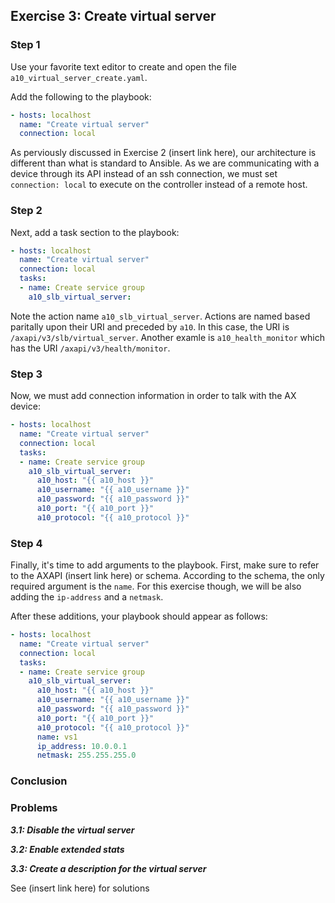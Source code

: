 ## Exercise 3: Create virtual server

### Step 1
Use your favorite text editor to create and open the file `a10_virtual_server_create.yaml`.

Add the following to the playbook:
```yaml
- hosts: localhost
  name: "Create virtual server"
  connection: local
```

As perviously discussed in Exercise 2 (insert link here), our architecture is different than what is standard to Ansible. As we are communicating with a device through its API instead of an ssh connection, we must set `connection: local` to execute on the controller instead of a remote host.

### Step 2
Next, add a task section to the playbook:
```yaml
- hosts: localhost
  name: "Create virtual server"
  connection: local
  tasks:
  - name: Create service group
    a10_slb_virtual_server:
```

Note the action name `a10_slb_virtual_server`. Actions are named based paritally upon their URI and preceded by `a10`. In this case, the URI is `/axapi/v3/slb/virtual_server`. Another examle is `a10_health_monitor` which has the URI `/axapi/v3/health/monitor`.

### Step 3
Now, we must add connection information in order to talk with the AX device:
```yaml
- hosts: localhost
  name: "Create virtual server"
  connection: local
  tasks:
  - name: Create service group
    a10_slb_virtual_server:
      a10_host: "{{ a10_host }}"
      a10_username: "{{ a10_username }}"
      a10_password: "{{ a10_password }}"
      a10_port: "{{ a10_port }}"
      a10_protocol: "{{ a10_protocol }}"
```

### Step 4
Finally, it's time to add arguments to the playbook. First, make sure to refer to the AXAPI (insert link here) or schema. According to the schema, the only required argument is the `name`. For this exercise though, we will be also adding the `ip-address` and a `netmask`.

After these additions, your playbook should appear as follows:
```yaml
- hosts: localhost
  name: "Create virtual server"
  connection: local
  tasks:
  - name: Create service group
    a10_slb_virtual_server:
      a10_host: "{{ a10_host }}"
      a10_username: "{{ a10_username }}"
      a10_password: "{{ a10_password }}"
      a10_port: "{{ a10_port }}"
      a10_protocol: "{{ a10_protocol }}"
      name: vs1
      ip_address: 10.0.0.1
      netmask: 255.255.255.0
```

### Conclusion

### Problems
***3.1: Disable the virtual server***

***3.2: Enable extended stats***

***3.3: Create a description for the virtual server***

See (insert link here) for solutions
